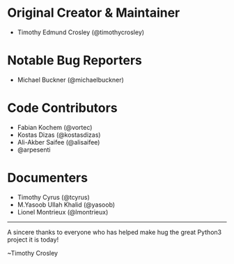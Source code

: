 Original Creator & Maintainer
===================
- Timothy Edmund Crosley (@timothycrosley)

Notable Bug Reporters
===================
- Michael Buckner (@michaelbuckner)

Code Contributors
===================
- Fabian Kochem (@vortec)
- Kostas Dizas (@kostasdizas)
- Ali-Akber Saifee (@alisaifee)
- @arpesenti

Documenters
===================
- Timothy Cyrus (@tcyrus)
- M.Yasoob Ullah Khalid (@yasoob)
- Lionel Montrieux (@lmontrieux)

--------------------------------------------

A sincere thanks to everyone who has helped make hug the great Python3 project it is today!

~Timothy Crosley
